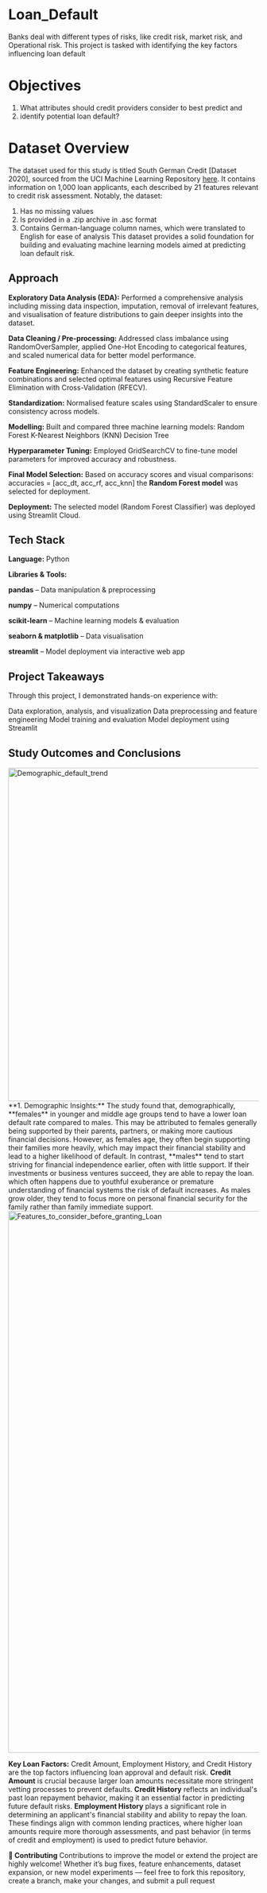 # Loan_Default
Banks deal with different types of risks, like credit risk, market risk, and Operational risk. This project is tasked with identifying the key factors influencing loan default

# Objectives 
1. What attributes should credit providers consider to best predict and
2. identify potential loan default?

# Dataset Overview
The dataset used for this study is titled South German Credit [Dataset 2020], sourced from the UCI Machine Learning Repository [here](https://archive.ics.uci.edu/dataset/573/south+german+credit+update). It contains information on 1,000 loan applicants, each described by 21 features relevant to credit risk assessment. Notably, the dataset:
1. Has no missing values
2. Is provided in a .zip archive in .asc format
3. Contains German-language column names, which were translated to English for ease of analysis
  This dataset provides a solid foundation for building and evaluating machine learning models aimed at predicting loan default risk.

## Approach
**Exploratory Data Analysis (EDA):**
Performed a comprehensive analysis including missing data inspection, imputation, removal of irrelevant features, and visualisation of feature distributions to gain deeper insights into the dataset.

**Data Cleaning / Pre-processing:**
Addressed class imbalance using RandomOverSampler, applied One-Hot Encoding to categorical features, and scaled numerical data for better model performance.

**Feature Engineering:**
Enhanced the dataset by creating synthetic feature combinations and selected optimal features using Recursive Feature Elimination with Cross-Validation (RFECV).

**Standardization:**
Normalised feature scales using StandardScaler to ensure consistency across models.

**Modelling:**
Built and compared three machine learning models:
Random Forest
K-Nearest Neighbors (KNN)
Decision Tree

**Hyperparameter Tuning:**
Employed GridSearchCV to fine-tune model parameters for improved accuracy and robustness.

**Final Model Selection:**
Based on accuracy scores and visual comparisons:
accuracies = [acc_dt, acc_rf, acc_knn]
the **Random Forest model** was selected for deployment.

**Deployment:**
The selected model (Random Forest Classifier) was deployed using Streamlit Cloud.

## Tech Stack
**Language:** Python

**Libraries & Tools:**

**pandas** – Data manipulation & preprocessing

**numpy** – Numerical computations

**scikit-learn** – Machine learning models & evaluation

**seaborn & matplotlib** – Data visualisation

**streamlit** – Model deployment via interactive web app

## Project Takeaways
Through this project, I demonstrated hands-on experience with:

Data exploration, analysis, and visualization
Data preprocessing and feature engineering
Model training and evaluation
Model deployment using Streamlit

## Study Outcomes and Conclusions
<img width="671" alt="Demographic_default_trend" src="https://github.com/user-attachments/assets/42b67172-ff44-44dc-a615-df9224398e59" />
**1. Demographic Insights:** The study found that, demographically, **females** in younger and middle age groups tend to have a lower loan default rate compared to males. This may be attributed to females generally being supported by their parents, partners, or making more cautious financial decisions. However, as females age, they often begin supporting their families more heavily, which may impact their financial stability and lead to a higher likelihood of default. In contrast, **males** tend to start striving for financial independence earlier, often with little support. If their investments or business ventures succeed, they are able to repay the loan. which often happens due to youthful exuberance or premature understanding of financial systems the risk of default increases. As males grow older, they tend to focus more on personal financial security for the family rather than family immediate support.

<img width="1090" alt="Features_to_consider_before_granting_Loan" src="https://github.com/user-attachments/assets/6a6946fe-5fe1-4018-8a49-9d8d58aac397" />

**Key Loan Factors:**
Credit Amount, Employment History, and Credit History are the top factors influencing loan approval and default risk.
**Credit Amount** is crucial because larger loan amounts necessitate more stringent vetting processes to prevent defaults.
**Credit History** reflects an individual's past loan repayment behavior, making it an essential factor in predicting future default risks.
**Employment History** plays a significant role in determining an applicant's financial stability and ability to repay the loan.
These findings align with common lending practices, where higher loan amounts require more thorough assessments, and past behavior (in terms of credit and employment) is used to predict future behavior.

**🤝 Contributing**
Contributions to improve the model or extend the project are highly welcome!
Whether it’s bug fixes, feature enhancements, dataset expansion, or new model experiments — feel free to fork this repository, create a branch, make your changes, and submit a pull request

